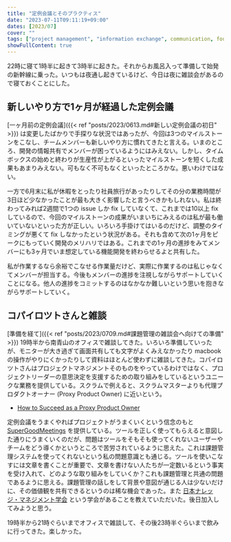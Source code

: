 ```yaml
---
title: "定例会議とそのプラクティス"
date: "2023-07-11T09:11:19+09:00"
dates: [2023/07]
cover: ""
tags: ["project management", "information exchange", communication, founding]
showFullContent: true
---
```


22時に寝て1時半に起きて3時半に起きた。それからお風呂入って準備して始発の新幹線に乗った。いつもは夜通し起きているけど、今日は夜に雑談会があるので寝ておくことにした。

## 新しいやり方で1ヶ月が経過した定例会議

[一ヶ月前の定例会議]({{< ref "posts/2023/0613.md#新しい定例会議の初日" >}}) は変更したばかりで手探りな状況ではあったが、今回は3つのマイルストーンをこなし、チームメンバーも新しいやり方に慣れてきたと言える。いまのところ、開発の情報共有でメンバーが困っているようにはみえない。しかし、タイムボックスの始めと終わりが生産性が上がるといったマイルストーンを短くした成果もあまりみえない。可もなく不可もなくといったところかな。悪いわけではない。

一方で6月末に私が休暇をとったり社員旅行があったりしてその分の業務時間が3日ほど少なかったことが最も大きく影響したと言うべきかもしれない。私は終わってみれば2週間で1つの issue しか fix していなくて、これまでは10以上 fix しているので、今回のマイルストーンの成果がいまいちにみえるのは私が最も働いていないといった方が正しい。いろいろ手掛けてはいるのだけど、調整のタイミングが悪くて fix しなかったという状況がある。それも含めて次の1ヶ月をピークにもっていく開発のメリハリではある。これまでの1ヶ月の進捗をみてメンバーにも3ヶ月でいま想定している機能開発を終わらせるよと共有した。

私が作業するなら余裕でこなせる作業量だけど、実際に作業するのは私じゃなくてメンバーが担当する。今後もメンバーの進捗を注視しながらサポートしていくことになる。他人の進捗をコミットするのはなかなか難しいという思いを抱きながらサポートしていく。

## コパイロツトさんと雑談

[準備を経て]({{< ref "posts/2023/0709.md#課題管理の雑談会へ向けての準備" >}}) 19時半から南青山のオフィスで雑談してきた。いろいろ準備していったが、モニターが大き過ぎて画面共有しても文字がよくみえなかったり macbook の操作がやりにくかったりして資料はほとんど使わずに雑談してきた。コパイロツトさんはプロジェクトマネジメントそのものをやっているわけではなく、プロジェクトリーダーの意思決定を支援するための取り組みをしているというユニークな業務を提供している。スクラムで例えると、スクラムマスターよりも代理プロダクトオーナー (Proxy Product Owner) に近いという。

* [How to Succeed as a Proxy Product Owner](https://medium.com/serious-scrum/how-to-succeed-as-a-proxy-product-owner-364c655d20b8)

定例会議をうまくやればプロジェクトがうまくいくという信念のもと [SuperGoodMeetings](https://supergoodmeetings.com/) を提供している。ツールを正しく使ってもらえると意図した通りにうまくいくのだが、問題はツールをそもそも使ってくれないユーザーやチームをどう導くかというところで苦労されているように思えた。これは課題管理システムを使ってくれないという私の問題意識とも通じる。ツールを使いこなすには文章を書くことが重要で、文章を書けない人たちが一定数いるという事実を受け入れて、どのような取り組みをしていくか？これも課題管理と共通の問題であるように思える。課題管理の話しをして背景や意図が通じる人は少ないだけに、その価値観を共有できるというのは稀な機会であった。また [日本ナレッジ・マネジメント学会](https://kmsj.org/) という学会があることを教えていただいた。後日加入してみようと思う。

19時半から21時ぐらいまでオフィスで雑談して、その後23時半ぐらいまで飲みに行ってきた。楽しかった。

